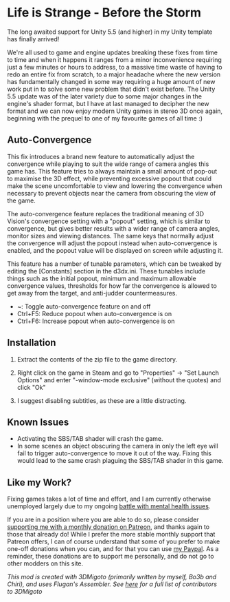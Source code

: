 Life is Strange - Before the Storm
==================================

The long awaited support for Unity 5.5 (and higher) in my Unity template has
finally arrived!

We're all used to game and engine updates breaking these fixes from time to
time and when it happens it ranges from a minor inconvenience requiring just a
few minutes or hours to address, to a massive time waste of having to redo an
entire fix from scratch, to a major headache where the new version has
fundamentally changed in some way requiring a huge amount of new work put in to
solve some new problem that didn't exist before. The Unity 5.5 update was of
the later variety due to some major changes in the engine's shader format, but
I have at last managed to decipher the new format and we can now enjoy modern
Unity games in stereo 3D once again, beginning with the prequel to one of my
favourite games of all time :)

Auto-Convergence
----------------
This fix introduces a brand new feature to automatically adjust the convergence
while playing to suit the wide range of camera angles this game has. This
feature tries to always maintain a small amount of pop-out to maximise the 3D
effect, while preventing excessive popout that could make the scene
uncomfortable to view and lowering the convergence when necessary to prevent
objects near the camera from obscuring the view of the game.

The auto-convergence feature replaces the traditional meaning of 3D Vision's
convergence setting with a "popout" setting, which is similar to convergence,
but gives better results with a wider range of camera angles, monitor sizes and
viewing distances. The same keys that normally adjust the convergence will
adjust the popout instead when auto-convergence is enabled, and the popout
value will be displayed on screen while adjusting it.

This feature has a number of tunable parameters, which can be tweaked by
editing the [Constants] section in the d3dx.ini. These tunables include things
such as the initial popout, minimum and maximum allowable convergence values,
thresholds for how far the convergence is allowed to get away from the target,
and anti-judder countermeasures.

- ~: Toggle auto-convergence feature on and off
- Ctrl+F5: Reduce popout when auto-convergence is on
- Ctrl+F6: Increase popout when auto-convergence is on

Installation
------------

1. Extract the contents of the zip file to the game directory.

2. Right click on the game in Steam and go to "Properties" -> "Set Launch
   Options" and enter "-window-mode exclusive" (without the quotes) and click
   "Ok"

3. I suggest disabling subtitles, as these are a little distracting.

Known Issues
------------
- Activating the SBS/TAB shader will crash the game.
- In some scenes an object obscuring the camera in only the left eye will fail
  to trigger auto-convergence to move it out of the way. Fixing this would lead
  to the same crash plaguing the SBS/TAB shader in this game.

Like my Work?
-------------
Fixing games takes a lot of time and effort, and I am currently otherwise
unemployed largely due to my ongoing [battle with mental health issues][1].

If you are in a position where you are able to do so, please consider
[supporting me with a monthly donation on Patreon][2], and thanks again to
those that already do! While I prefer the more stable monthly support that
Patreon offers, I can of course understand that some of you prefer to make
one-off donations when you can, and for that you can use [my Paypal][3]. As a
reminder, these donations are to support me personally, and do not go to other
modders on this site.

[1]: https://forums.geforce.com/default/topic/1000942/3d-vision/where-has-darkstarsword-been-/
[2]: https://www.patreon.com/DarkStarSword
[3]: https://www.paypal.me/DarkStarSword

_This mod is created with 3DMigoto (primarily written by myself, Bo3b and
Chiri), and uses Flugan's Assembler. See [here][4] for a full list of
contributors to 3DMigoto_

[4]: https://github.com/bo3b/3Dmigoto/blob/master/AUTHORS.txt
